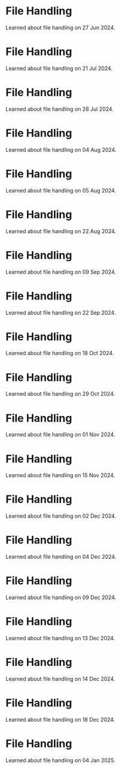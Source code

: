 # File Handling
Learned about file handling on 27 Jun 2024.

# File Handling
Learned about file handling on 21 Jul 2024.

# File Handling
Learned about file handling on 28 Jul 2024.

# File Handling
Learned about file handling on 04 Aug 2024.

# File Handling
Learned about file handling on 05 Aug 2024.

# File Handling
Learned about file handling on 22 Aug 2024.

# File Handling
Learned about file handling on 09 Sep 2024.

# File Handling
Learned about file handling on 22 Sep 2024.

# File Handling
Learned about file handling on 18 Oct 2024.

# File Handling
Learned about file handling on 29 Oct 2024.

# File Handling
Learned about file handling on 01 Nov 2024.

# File Handling
Learned about file handling on 15 Nov 2024.

# File Handling
Learned about file handling on 02 Dec 2024.

# File Handling
Learned about file handling on 04 Dec 2024.

# File Handling
Learned about file handling on 09 Dec 2024.

# File Handling
Learned about file handling on 13 Dec 2024.

# File Handling
Learned about file handling on 14 Dec 2024.

# File Handling
Learned about file handling on 18 Dec 2024.

# File Handling
Learned about file handling on 04 Jan 2025.

